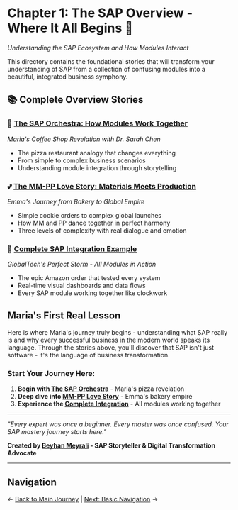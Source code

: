 # Chapter 1: The SAP Overview - Where It All Begins 🌅

*Understanding the SAP Ecosystem and How Modules Interact*

This directory contains the foundational stories that will transform your understanding of SAP from a collection of confusing modules into a beautiful, integrated business symphony.

## 📚 Complete Overview Stories

### 🎼 [The SAP Orchestra: How Modules Work Together](./README-Orchestra.md)
*Maria's Coffee Shop Revelation with Dr. Sarah Chen*
- The pizza restaurant analogy that changes everything
- From simple to complex business scenarios
- Understanding module integration through storytelling

### 💕 [The MM-PP Love Story: Materials Meets Production](./MM-PP-Integration-Story.md) 
*Emma's Journey from Bakery to Global Empire*
- Simple cookie orders to complex global launches
- How MM and PP dance together in perfect harmony
- Three levels of complexity with real dialogue and emotion

### 🌟 [Complete SAP Integration Example](./Complete-SAP-Integration-Example.md)
*GlobalTech's Perfect Storm - All Modules in Action*
- The epic Amazon order that tested every system
- Real-time visual dashboards and data flows
- Every SAP module working together like clockwork

## Maria's First Real Lesson

Here is where Maria's journey truly begins - understanding what SAP really is and why every successful business in the modern world speaks its language. Through the stories above, you'll discover that SAP isn't just software - it's the language of business transformation.

### Start Your Journey Here:
1. **Begin with [The SAP Orchestra](./README-Orchestra.md)** - Maria's pizza revelation
2. **Deep dive into [MM-PP Love Story](./MM-PP-Integration-Story.md)** - Emma's bakery empire
3. **Experience the [Complete Integration](./Complete-SAP-Integration-Example.md)** - All modules working together

---

*"Every expert was once a beginner. Every master was once confused. Your SAP mastery journey starts here."*

**Created by [Beyhan Meyrali](https://www.linkedin.com/in/beyhanmeyrali/) - SAP Storyteller & Digital Transformation Advocate**

---

## Navigation
← [Back to Main Journey](../README.md) | [Next: Basic Navigation](../02-navigation/README.md) →